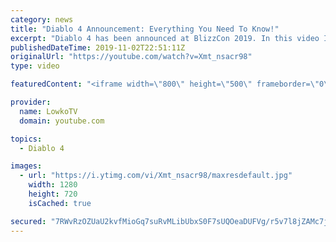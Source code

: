 ```yaml
---
category: news
title: "Diablo 4 Announcement: Everything You Need To Know!"
excerpt: "Diablo 4 has been announced at BlizzCon 2019. In this video I go over everything you need to know about this upcoming Blizzard Entertainment game."
publishedDateTime: 2019-11-02T22:51:11Z
originalUrl: "https://youtube.com/watch?v=Xmt_nsacr98"
type: video

featuredContent: "<iframe width=\"800\" height=\"500\" frameborder=\"0\" src=\"https://www.youtube.com/embed/Xmt_nsacr98\" allow=\"accelerometer; autoplay; encrypted-media; gyroscope; picture-in-picture\" allowfullscreen></iframe>"

provider:
  name: LowkoTV
  domain: youtube.com

topics:
  - Diablo 4

images:
  - url: "https://i.ytimg.com/vi/Xmt_nsacr98/maxresdefault.jpg"
    width: 1280
    height: 720
    isCached: true

secured: "7RWvRzOZUaU2kvfMioGq7suRvMLibUbxS0F7sUQOeaDUFVg/r5v7l8jZAMc7jYaabVS+Vvpzfz7n2M0kemTshJDWgWV0h9haINN1Cp62XT9/QegfhiN5r7faNdlj6F4A7MPDl7rewROFbLDFJOCmsBpUVScVKkU8QI/SKarUP+llhjFR258aa6UmAmSZ5WQUFXD7PCUnqqDp1mdroSaQ+ByptYnH3byg8GPwYbCcF9+c7ZPrF2VaMGOTskAfOPZw1ZfS92BwQU7Qm+9OscyIZLZ2LaMO9/lrAyVWsr4/D5HG/fuQcEvzXFxO6L7QzdPKhR/x2CHPsva7RB/Rdc0PD/hG9UvrmoCNIop4jMeFwBgQzE/A0GiALSLsLTxYJJ4c/CGSxmX+iVgYarScmmAj6rrhyXhoS5ypomgFk6+OW90jZoi/9wu+pN8NBbMtRBQp;fPCh9PmddDMyGTlyYZMIGQ=="
---
```


